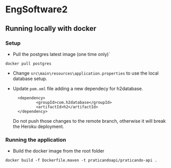 # EngSoftware2

## Running locally with docker

### Setup

- Pull the postgres latest image (one time only)`

```docker pull postgres```


- Change `src\main\resources\application.properties` to use the local database setup.
- Update `pom.xml` file adding a new dependecy for h2database.

  ```
    <dependency>
			<groupId>com.h2database</groupId>
			<artifactId>h2</artifactId>
	</dependency>
  ```

  Do not push those changes to the remote branch, otherwise it will break the Heroku deployment. 


### Running the application

- Build the docker image from the root folder

```
docker build -f Dockerfile.maven -t praticandoapi/praticando-api .
``` 


